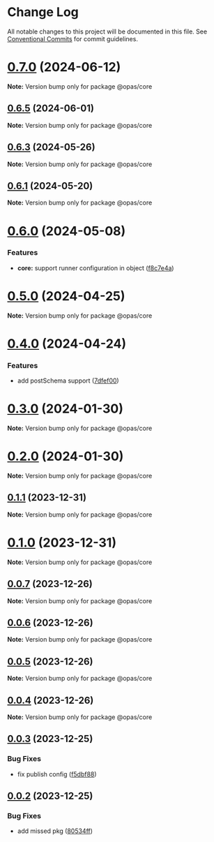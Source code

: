# Change Log

All notable changes to this project will be documented in this file.
See [Conventional Commits](https://conventionalcommits.org) for commit guidelines.

# [0.7.0](https://github.com/kagawagao/opas/compare/v0.6.6...v0.7.0) (2024-06-12)

**Note:** Version bump only for package @opas/core

## [0.6.5](https://github.com/kagawagao/opas/compare/v0.6.4...v0.6.5) (2024-06-01)

**Note:** Version bump only for package @opas/core

## [0.6.3](https://github.com/kagawagao/opas/compare/v0.6.2...v0.6.3) (2024-05-26)

**Note:** Version bump only for package @opas/core

## [0.6.1](https://github.com/kagawagao/opas/compare/v0.6.0...v0.6.1) (2024-05-20)

**Note:** Version bump only for package @opas/core

# [0.6.0](https://github.com/kagawagao/opas/compare/v0.5.0...v0.6.0) (2024-05-08)

### Features

- **core:** support runner configuration in object ([f8c7e4a](https://github.com/kagawagao/opas/commit/f8c7e4a678e743882b486a3c41aa3faf5e550305))

# [0.5.0](https://github.com/kagawagao/opas/compare/v0.4.1...v0.5.0) (2024-04-25)

**Note:** Version bump only for package @opas/core

# [0.4.0](https://github.com/kagawagao/opas/compare/v0.3.2...v0.4.0) (2024-04-24)

### Features

- add postSchema support ([7dfef00](https://github.com/kagawagao/opas/commit/7dfef00587caa92834b20cab4a5d93d327184394))

# [0.3.0](https://github.com/kagawagao/opas/compare/v0.2.0...v0.3.0) (2024-01-30)

**Note:** Version bump only for package @opas/core

# [0.2.0](https://github.com/kagawagao/opas/compare/v0.1.1...v0.2.0) (2024-01-30)

**Note:** Version bump only for package @opas/core

## [0.1.1](https://github.com/kagawagao/opas/compare/v0.1.0...v0.1.1) (2023-12-31)

**Note:** Version bump only for package @opas/core

# [0.1.0](https://github.com/kagawagao/opas/compare/v0.0.7...v0.1.0) (2023-12-31)

**Note:** Version bump only for package @opas/core

## [0.0.7](https://github.com/kagawagao/opas/compare/v0.0.6...v0.0.7) (2023-12-26)

**Note:** Version bump only for package @opas/core

## [0.0.6](https://github.com/kagawagao/opas/compare/v0.0.5...v0.0.6) (2023-12-26)

**Note:** Version bump only for package @opas/core

## [0.0.5](https://github.com/kagawagao/opas/compare/v0.0.4...v0.0.5) (2023-12-26)

**Note:** Version bump only for package @opas/core

## [0.0.4](https://github.com/kagawagao/opas/compare/v0.0.3...v0.0.4) (2023-12-26)

**Note:** Version bump only for package @opas/core

## [0.0.3](https://github.com/kagawagao/opas/compare/v0.0.2...v0.0.3) (2023-12-25)

### Bug Fixes

- fix publish config ([f5dbf88](https://github.com/kagawagao/opas/commit/f5dbf88593ff09fc9c07837985d7d248b6235d63))

## [0.0.2](https://github.com/kagawagao/opas/compare/v0.0.1...v0.0.2) (2023-12-25)

### Bug Fixes

- add missed pkg ([80534ff](https://github.com/kagawagao/opas/commit/80534ff2b9895545257ee7260fca515c5ca44b43))
